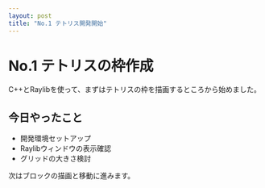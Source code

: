 ```yaml
---
layout: post
title: "No.1 テトリス開発開始"
---
```


# No.1 テトリスの枠作成
C++とRaylibを使って、まずはテトリスの枠を描画するところから始めました。

## 今日やったこと

- 開発環境セットアップ
- Raylibウィンドウの表示確認
- グリッドの大きさ検討

次はブロックの描画と移動に進みます。
